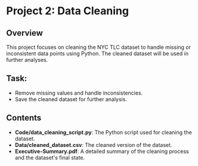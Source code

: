 # Project 2: Data Cleaning

## Overview
This project focuses on cleaning the NYC TLC dataset to handle missing or inconsistent data points using Python. The cleaned dataset will be used in further analyses.

## Task:
- Remove missing values and handle inconsistencies.
- Save the cleaned dataset for further analysis.

## Contents
- **Code/data_cleaning_script.py**: The Python script used for cleaning the dataset.
- **Data/cleaned_dataset.csv**: The cleaned version of the dataset.
- **Executive-Summary.pdf**: A detailed summary of the cleaning process and the dataset's final state.
